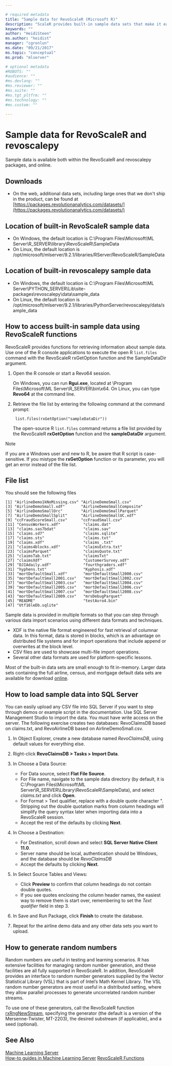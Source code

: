 ```yaml
---

# required metadata
title: "Sample data for RevoScaleR (Microsoft R)"
description: "ScaleR provides built-in sample data sets that make it easier to get started with tutorials and examples."
keywords: ""
author: "HeidiSteen"
ms.author: "heidist"
manager: "cgronlun"
ms.date: "09/21/2017"
ms.topic: "conceptual"
ms.prod: "mlserver"

# optional metadata
#ROBOTS: ""
#audience: ""
#ms.devlang: ""
#ms.reviewer: ""
#ms.suite: ""
#ms.tgt_pltfrm: ""
#ms.technology: ""
#ms.custom: ""

---
```


# Sample data for RevoScaleR and revoscalepy

Sample data is available both within the RevoScaleR and revoscalepy packages, and online.

## Downloads

+ On the web, additional data sets, including large ones that we don't ship in the product, can be found at [https://packages.revolutionanalytics.com/datasets/](https://packages.revolutionanalytics.com/datasets/)

## Location of built-in RevoScaleR sample data

+ On Windows, the default location is C:\Program Files\Microsoft\ML Server\R_SERVER\library\RevoScaleR\SampleData
+ On Linux, the default location is /opt/microsoft/mlserver/9.2.1/libraries/RServer/RevoScaleR/SampleData

## Location of built-in revoscalepy sample data

+ On Windows, the default location is C:\Program Files\Microsoft\ML Server\PYTHON_SERVER\Lib\site-packages\revoscalepy\data\sample_data
+ On Linux, the default location is /opt/microsoft/mlserver/9.2.1/libraries/PythonServer/revoscalepy/data/sample_data

## How to access built-in sample data using RevoScaleR functions

RevoScaleR provides functions for retrieving information about sample data. Use one of the R console applications to execute the open R `list.files` command with the RevoScaleR rxGetOption function and the SampleDataDir argument. 

1. Open the R console or start a Revo64 session.

   On Windows, you can run **Rgui.exe**, located at \Program Files\Microsoft\ML Server\R_SERVER\bin\x64. On Linux, you can type **Revo64** at the command line.

2. Retrieve the file list by entering the following command at the command prompt:

        list.files(rxGetOption("sampleDataDir"))

   The open-source R `list.files` command returns a file list provided by the RevoScaleR **rxGetOption** function and the **sampleDataDir** argument. 

> [!NOTE]
> If you are a Windows user and new to R, be aware that R script is case-sensitive. If you mistype the **rxGetOption** function or its parameter, you will get an error instead of the file list.

## File list

You should see the following files 

    [1] "AirlineDemo1kNoMissing.csv" "AirlineDemoSmall.csv"      
    [3] "AirlineDemoSmall.xdf"       "AirlineDemoSmallComposite" 
    [5] "AirlineDemoSmallOrc"        "AirlineDemoSmallParquet"   
    [7] "AirlineDemoSmallSplit"      "AirlineDemoSmallUC.xdf"    
    [9] "ccFraudScoreSmall.csv"      "ccFraudSmall.csv"          
    [11] "CensusWorkers.xdf"          "claims.dat"                
    [13] "claims.sas7bdat"            "claims.sav"                
    [15] "claims.sd7"                 "claims.sqlite"             
    [17] "claims.sts"                 "claims.txt"                
    [19] "claims.xdf"                 "claims_.txt"               
    [21] "claims4blocks.xdf"          "claimsExtra.txt"           
    [23] "claimsParquet"              "claimsQuote.txt"           
    [25] "claimsTab.txt"              "claimsTxt"                 
    [27] "claimsXdf"                  "CustomerSurvey.xdf"        
    [29] "DJIAdaily.xdf"              "fourthgraders.xdf"         
    [31] "hyphens.txt"                "Kyphosis.xdf"              
    [33] "mortDefaultSmall.xdf"       "mortDefaultSmall2000.csv"  
    [35] "mortDefaultSmall2001.csv"   "mortDefaultSmall2002.csv"  
    [37] "mortDefaultSmall2003.csv"   "mortDefaultSmall2004.csv"  
    [39] "mortDefaultSmall2005.csv"   "mortDefaultSmall2006.csv"  
    [41] "mortDefaultSmall2007.csv"   "mortDefaultSmall2008.csv"  
    [43] "mortDefaultSmall2009.csv"   "mrsDebugParquet"           
    [45] "README"                     "testAvro4.bin"             
    [47] "Utf16leDb.sqlite"     

Sample data is provided in multiple formats so that you can step through various data import scenarios using different data formats and techniques. 

+ XDF is the native file format engineered for fast retrieval of columnar data. In this format, data is stored in blocks, which is an advantage on distributed file systems and for import operations that include append or overwrites at the block level. 
+ CSV files are used to showcase multi-file import operations.
+ Several other data formats are used for platform-specific lessons.

Most of the built-in data sets are small enough to fit in-memory. Larger data sets containing the full airline, census, and mortgage default data sets are available for download [online](https://go.microsoft.com/fwlink/?LinkID=698896&clcid=0x409). 

<a name="demo-sql-data"></a>

## How to load sample data into SQL Server

You can easily upload any CSV file into SQL Server if you want to step through demos or example script in the documentation. Use SQL Server Management Studio to import the data. You must have write access on the server. The following exercise creates two databases: RevoClaimsDB based on claims.txt, and RevoAirlineDB based on AirlineDemoSmall.csv.

1. In Object Explorer, create a new database named *RevoClaimsDB*, using default values for everything else.
2. Right-click **RevoClaimsDB > Tasks > Import Data**.
3. In Choose a Data Source:
   + For Data source, select **Flat File Source**. 
   + For File name, navigate to the sample data directory (by default, it is C:\Program Files\Microsoft\ML Server\R_SERVER\Library\RevoScaleR\SampleData), and select *claims.txt* and click **Open**.
   + For Format > Text qualifier, replace *<none>* with a double quote character ". Stripping out the double quotation marks from column headings will simplify the query syntax later when importing data into a RevoScaleR session.
   + Accept the rest of the defaults by clicking **Next**.

4. In Choose a Destination:
    + For Destination, scroll down and select **SQL Server Native Client 11.0**. 
    + Server name should be local, authentication should be Windows, and the database should be *RevoClaimsDB*
    + Accept the defaults by clicking **Next**.
5. In Select Source Tables and Views:
    + Click **Preview** to confirm that column headings do not contain double quotes. 
    + If you see quotes enclosing the column header names, the easiest way to remove them is start over, remembering to set the *Text qualifier* field in step 3.
6. In Save and Run Package, click **Finish** to create the database.
7. Repeat for the airline demo data and any other data sets you want to upload.

## How to generate random numbers

Random numbers are useful in testing and learning scenarios. R has extensive facilities for managing random number generation, and these facilities are all fully supported in RevoScaleR. In addition, RevoScaleR provides an interface to random number generators supplied by the Vector Statistical Library (VSL) that is part of Intel’s Math Kernel Library. The VSL random number generators are most useful in a distributed setting, where they allow parallel processes to generate uncorrelated random number streams. 

To use one of these generators, call the RevoScaleR function [rxRngNewStream](~/r-reference/revoscaler/rxrng.md), specifying the generator (the default is a version of the Mersenne-Twister, MT-2203), the desired substream (if applicable), and a seed (optional). 

## See Also

 [Machine Learning Server](../what-is-machine-learning-server.md)   
 [How-to guides in Machine Learning Server](how-to-introduction.md) 
 [RevoScaleR Functions](~/r-reference/revoscaler/revoscaler.md) 
